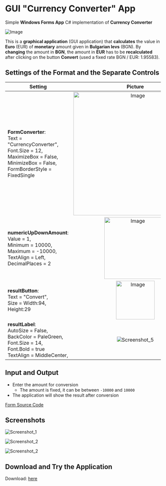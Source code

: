 # GUI "Currency Converter" App
Simple **Windows Forms App** C# implementation of **Currency Converter**

<img alt="Image" src="https://user-images.githubusercontent.com/85368212/169101075-ae783a55-9c39-4ec4-9013-d246f2c26b03.png" />


This is a **graphical application** (GUI application) that **calculates** the value in **Euro** (EUR) of **monetary** amount given in **Bulgarian levs** (BGN). By **changing** the amount in **BGN**, the amount in **EUR** has to be **recalculated** after clicking on the button **Convert** (used a fixed rate BGN / EUR: 1.95583).

## Settings of the Format and the Separate Controls

| Setting                         |  Picture                 |
| --------------------------------|:------------------------:| 
| **FormConverter**:<br>Text = "CurrencyConverter",<br>Font.Size = 12,<br>MaximizeBox = False,<br>MinimizeBox = False,<br>FormBorderStyle = FixedSingle<br>|               <img alt="Image" width="400" src="https://user-images.githubusercontent.com/85368212/170547642-d30f7845-3a77-4265-81f7-f0d16846d399.png" />                
| **numericUpDownAmount**:<br>Value = 1, <br>Minimum = 10000,<br> Maximum = -10000,<br>TextAlign = Left,<br>DecimalPlaces = 2<br>                    |                     <img alt="Image" width="200" src="https://user-images.githubusercontent.com/85368212/170549033-4fb214e8-8338-4c8b-9c4c-26c7ba025519.png" />   
| **resultButton**:<br>Text = "Convert",<br>Size = Width:94, Height:29<br>               |                                                                                 <img alt="Image" width="125" src="https://user-images.githubusercontent.com/85368212/170549441-a131ea85-54d6-4641-9ba6-fc33b806d841.png" />   
| **resultLabel**:<br>AutoSize = False,<br>BackColor = PaleGreen,<br>Font.Size = 14,<br>Font.Bold = true<br>TextAlign = MiddleCenter,<br>|                                 ![Screenshot_5](https://user-images.githubusercontent.com/85368212/170481087-52654e32-dd34-4cae-981f-ffe76dcfec02.png)



## Input and Output
 - Enter the amount for conversion
    - The amount is fixed, it can be between `-10000` and `10000`
 - The application will show the result after conversion

[Form Source Code](ConversionForm.cs)

## Screenshots
![Screenshot_1](https://user-images.githubusercontent.com/85368212/171041203-86d0081a-80e4-459c-9d6a-a43203e47627.png)

![Screenshot_2](https://user-images.githubusercontent.com/85368212/171041238-0441afd1-d044-4ed9-a6ca-ab5c4d7151f7.png)

![Screenshot_2](https://user-images.githubusercontent.com/85368212/171041476-31305da7-475f-49fd-91c5-a105459927d0.png)

## Download and Try the Application

Download: [here](https://github.com/PetarPaunov/SoftUni-School-Content/releases)
